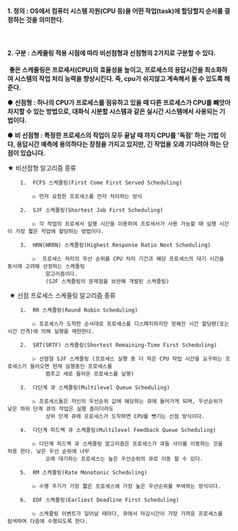 #### 1\. **정의 : OS에서 컴퓨터 시스템 자원(CPU 등)을 어떤 작업(task)에 할당할지 순서를 결정하는 것을 의미한다.**
​
#### 2\. **구분 : 스케줄링 적용 시점에 따라 비선점형과 선점형의 2가지로 구분할 수 있다.**
​
**좋은 스케줄링은 프로세서(CPU)의 효율성을 높이고, 프로세스의 응답시간을 최소화하여 시스템의 작업 처리 능력을 향상시킨다. 즉, cpu가 쉬지않고 계속해서 돌 수 있도록 해준다.**
​

● **선점형 : 하나의 CPU가 프로세스를 점유하고 있을 때 다른 프로세스가 CPU를 뺴앗아 차지할 수 있는 방법으로, 대화식 시분할 시스템과 같은 실시간 시스템에서 사용되는 기법이다.**
​

● **비 선점형 : 특정한 프로세스의 작업이 모두 끝날 때 까지 CPU를 '독점' 하는 기법 이다, 응답시간 예측에 용의하다는 장점을 가지고 있지만, 긴 작업을 오래 기다려야 하는 단점이 있습니다.**
​

★ 비선점형 알고리즘 종류
​
```
    1.  FCFS 스케줄링(First Come First Served Scheduling)
​
        ▷ 먼저 요청한 프로세스를 먼저 처리하는 방식
​
    2.  SJF 스케줄링(Shortest Job First Scheduling)
​
        ▷ 각 작업의 프로세서 실행 시간을 이용하여 프로세서가 사용 가능할 때 실행 시간이 가장 짧은 작업에 할당하는 방법이다.
​
    3.  HRN(HRRN) 스케줄링(Highest Response Ratio Next Scheduling)
​
        ▷  프로세스 처리의 우선 순위를 CPU 처리 기간과 해당 프로세스의 대기 시간을 동시에 고려해 선정하는 스케줄링 
            알고리즘이다. 
            (SJF 스케줄링의 문제점을 보완해 개발된 스케줄링)
```
​
★ 선점 프로세스 스케줄링 알고리즘 종류
​
```
    1.  RR 스케줄링(Round Robin Scheduling)
​
        ▷ 프로세스가 도착한 순서대로 프로세스를 디스패치하지만 정해진 시간 할당량(또는 시간 간격)에 의해 실행을 제한한다. 
​
    2.  SRT(SRTF) 스케줄링(Shortest Remaining-Time First Scheduling)
​
        ▷ 선점형 SJF 스케줄링 (프로세스 실행 중 더 적은 CPU 작업 시간을 요구하는 프로세스가 들어오면 현재 실행중인 프로세스를 
            멈추고 새로 들어온 프로세스를 실행)
​
    3.  다단계 큐 스케줄링(Multilevel Queue Scheduling)
​
        ▷ 프로세스들은 자신의 우선순위 값에 해당하는 큐에 들어가게 되며, 우선순위가 낮은 하위 단계 큐의 작업은 실행 중이더라도 
            상위 단계 큐에 프로세스가 도착하면 CPU를 뺏기는 선점 방식이다.
​
    4.  다단계 피드백 큐 스케줄링(Multilevel Feedback Queue Scheduling)
​
        ▷ 다단계 피드백 큐 스케줄링 알고리즘은 프로세스가 큐들 사이를 이동하는 것을 허용 한다. 낮은 우선 순위에 너무 
            오래 대기하는 프로세스는 높은 우선순위의 큐로 이동 할 수 있다.
​
    5.  RM 스케줄링(Rate Monotonic Scheduling)
​
        ▷ 수행 주기가 가장 짧은 프로세스에 가장 높은 우선순위를 부여하는 방식이다.
​
    6.  EDF 스케줄링(Earliest Deadline First Scheduling)
​
        ▷ 스케줄링 이벤트가 일어날 때마다, 큐에서 마감시간이 가장 가까운 프로세스를 탐색하여 다음에 수행되도록 한다.
```
